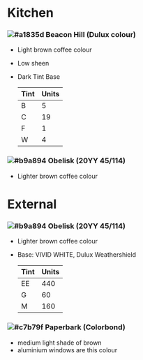# Kitchen


### ![#a1835d](https://placehold.co/15x15/a1835d/a1835d.png) Beacon Hill (Dulux colour)


- Light brown coffee colour
- Low sheen
- Dark Tint Base

  | Tint | Units |
  |------|-------|
  | B    | 5     |
  | C    | 19    |
  | F    | 1     |
  | W    | 4     |

### ![#b9a894](https://placehold.co/15x15/a1835d/b9a894.png) Obelisk (20YY 45/114)
- Lighter brown coffee colour

# External
### ![#b9a894](https://placehold.co/15x15/a1835d/b9a894.png) Obelisk (20YY 45/114)
- Lighter brown coffee colour
- Base: VIVID WHITE, Dulux Weathershield
  
  | Tint | Units |
  |------|-------|
  | EE   | 440   |
  | G    | 60    |
  | M    | 160   |
  
### ![#c7b79f](https://placehold.co/15x15/a1835d/bc7b79f.png) Paperbark (Colorbond)
 - medium light shade of brown
 - aluminium windows are this colour 

